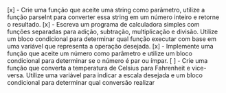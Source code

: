 [x] - Crie uma função que aceite uma string como parâmetro, utilize a função parseInt para converter essa string em um número inteiro e retorne o resultado.
[x] - Escreva um programa de calculadora simples com funções separadas para adição, subtração, multiplicação e divisão. Utilize um bloco condicional para determinar qual função executar com base em uma variável que representa a operação desejada.
[x] - Implemente uma função que aceite um número como parâmetro e utilize um bloco condicional para determinar se o número é par ou ímpar.
[ ] - Crie uma função que converta a temperatura de Celsius para Fahrenheit e vice-versa. Utilize uma variável para indicar a escala desejada e um bloco condicional para determinar qual conversão realizar